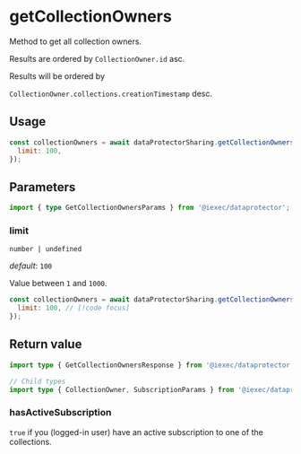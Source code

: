 # getCollectionOwners

Method to get all collection owners.

Results are ordered by `CollectionOwner.id` asc.

<Badge type="tip" text="Soon" /> Results will be ordered by

<p style="margin-top: 0"><code>CollectionOwner.collections.creationTimestamp</code> desc.</p>

## Usage

```js
const collectionOwners = await dataProtectorSharing.getCollectionOwners({
  limit: 100,
});
```

## Parameters

```ts twoslash
import { type GetCollectionOwnersParams } from '@iexec/dataprotector';
```

### limit

`number | undefined`

_default_: `100`

Value between `1` and `1000`.

```js
const collectionOwners = await dataProtectorSharing.getCollectionOwners({
  limit: 100, // [!code focus]
});
```

## Return value

```ts twoslash
import type { GetCollectionOwnersResponse } from '@iexec/dataprotector';

// Child types
import type { CollectionOwner, SubscriptionParams } from '@iexec/dataprotector';
```

### hasActiveSubscription

`true` if you (logged-in user) have an active subscription to one of the
collections.
